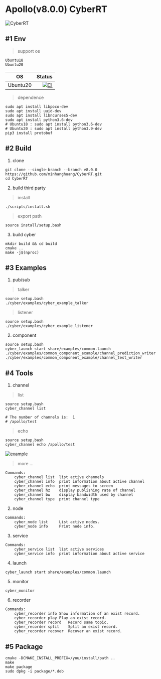 # Apollo(v8.0.0) CyberRT

![CyberRT](./docs/CyberRT.gif)

## #1 Env

> support os

```shell
Ubuntu18
Ubuntu20
```
| OS        |  Status  |
| ------------- | -----:|
| Ubuntu20      |  [![CI](https://github.com/ros-visualization/rviz/actions/workflows/ci.yaml/badge.svg?branch=noetic-devel)](https://github.com/ros-visualization/rviz/actions/workflows/ci.yaml?query=branch%3Anoetic-devel) |

> dependence

```shell
sudo apt install libpoco-dev
sudo apt install uuid-dev
sudo apt install libncurses5-dev
sudo apt install python3.6-dev
# Ubuntu18 : sudo apt install python3.6-dev
# Ubuntu20 : sudo apt install python3.9-dev
pip3 install protobuf
```

## #2 Build

1. clone

```shell
git clone --single-branch --branch v8.0.0  https://github.com/minhanghuang/CyberRT.git
cd CyberRT
```

2. build third party

> install

```shell
./scripts/install.sh
```

> export path

```shell
source install/setup.bash
```

3. build cyber

```shell
mkdir build && cd build
cmake ..
make -j$(nproc)
```

## #3 Examples

1. pub/sub

> talker

```shell
source setup.bash
./cyber/examples/cyber_example_talker
```
> listener

```shell
source setup.bash
./cyber/examples/cyber_example_listener
```

2. component

```shell
source setup.bash
cyber_launch start share/examples/common.launch
./cyber/examples/common_component_example/channel_prediction_writer
./cyber/examples/common_component_example/channel_test_writer
```

## #4 Tools

1. channel

> list

```shell
source setup.bash
cyber_channel list

# The number of channels is:  1
# /apollo/test
```

> echo
```shell
source setup.bash
cyber_channel echo /apollo/test
```
![example](docs/cyber_echo.png)

> more ...

```shell
Commands:
	cyber_channel list	list active channels
	cyber_channel info	print information about active channel
	cyber_channel echo	print messages to screen
	cyber_channel hz	display publishing rate of channel
	cyber_channel bw	display bandwidth used by channel
	cyber_channel type	print channel type
```

2. node

```shell
Commands:
	cyber_node list 	List active nodes.
	cyber_node info 	Print node info.
```

3. service

```shell
Commands:
	cyber_service list	list active services
	cyber_service info	print information about active service
```

4. launch

```shell
cyber_launch start share/examples/common.launch
```

5. monitor

```shell
cyber_monitor
```

6. recorder

```shell
Commands:
  	cyber_recorder info	Show information of an exist record.
	cyber_recorder play	Play an exist record.
	cyber_recorder record	Record same topic.
	cyber_recorder split	Split an exist record.
	cyber_recorder recover	Recover an exist record.
```

## #5 Package

```shell
cmake -DCMAKE_INSTALL_PREFIX=/you/install/path ..
make
make package
sudo dpkg -i package/*.deb
```
